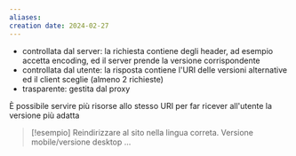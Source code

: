```yaml
---
aliases: 
creation date: 2024-02-27
---
```


- controllata dal server: la richiesta contiene degli header, ad esempio accetta encoding, ed il server prende la versione corrispondente
- controllata dal utente: la risposta contiene l'URI delle versioni alternative ed il client sceglie (almeno 2 richieste)
- trasparente: gestita dal proxy

È possibile servire più risorse allo stesso URI per far ricever all'utente la versione più adatta

>[!esempio]
>Reindirizzare al sito nella lingua correta.
>Versione mobile/versione desktop
>...

